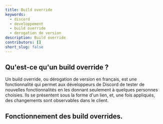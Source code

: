 ```yaml
---
title: Build override
keywords:
  - discord
  - developpement
  - build override
  - derogation de version 
description: Build override
contributors: []
short_slug: false
---
```


## Qu'est-ce qu'un build override ?

Un build override, ou dérogation de version en français, est une fonctionnalité qui permet aux développeurs de Discord de tester de nouvelles fonctionnalités en les donnant seulement à quelques personnes choisies. Ils se présentent sous la forme d'un lien, et, une fois appliqués, des changements sont observables dans le client.

## Fonctionnement des build overrides.

